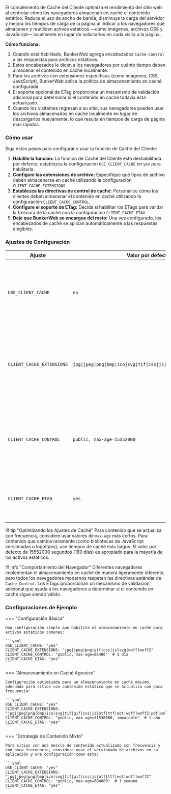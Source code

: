 El complemento de Caché del Cliente optimiza el rendimiento del sitio web al controlar cómo los navegadores almacenan en caché el contenido estático. Reduce el uso de ancho de banda, disminuye la carga del servidor y mejora los tiempos de carga de la página al indicar a los navegadores que almacenen y reutilicen activos estáticos —como imágenes, archivos CSS y JavaScript— localmente en lugar de solicitarlos en cada visita a la página.

**Cómo funciona:**

1.  Cuando está habilitado, BunkerWeb agrega encabezados `Cache-Control` a las respuestas para archivos estáticos.
2.  Estos encabezados le dicen a los navegadores por cuánto tiempo deben almacenar el contenido en caché localmente.
3.  Para los archivos con extensiones específicas (como imágenes, CSS, JavaScript), BunkerWeb aplica la política de almacenamiento en caché configurada.
4.  El soporte opcional de ETag proporciona un mecanismo de validación adicional para determinar si el contenido en caché todavía está actualizado.
5.  Cuando los visitantes regresan a su sitio, sus navegadores pueden usar los archivos almacenados en caché localmente en lugar de descargarlos nuevamente, lo que resulta en tiempos de carga de página más rápidos.

### Cómo usar

Siga estos pasos para configurar y usar la función de Caché del Cliente:

1.  **Habilite la función:** La función de Caché del Cliente está deshabilitada por defecto; establezca la configuración `USE_CLIENT_CACHE` en `yes` para habilitarla.
2.  **Configure las extensiones de archivo:** Especifique qué tipos de archivo deben almacenarse en caché utilizando la configuración `CLIENT_CACHE_EXTENSIONS`.
3.  **Establezca las directivas de control de caché:** Personalice cómo los clientes deben almacenar el contenido en caché utilizando la configuración `CLIENT_CACHE_CONTROL`.
4.  **Configure el soporte de ETag:** Decida si habilitar los ETags para validar la frescura de la caché con la configuración `CLIENT_CACHE_ETAG`.
5.  **Deje que BunkerWeb se encargue del resto:** Una vez configurado, los encabezados de caché se aplican automáticamente a las respuestas elegibles.

### Ajustes de Configuración

| Ajuste                    | Valor por defecto                                                         | Contexto  | Múltiple | Descripción                                                                                                                                     |
| ------------------------- | ------------------------------------------------------------------------- | --------- | -------- | ----------------------------------------------------------------------------------------------------------------------------------------------- |
| `USE_CLIENT_CACHE`        | `no`                                                                      | multisite | no       | **Habilitar Caché del Cliente:** Establezca en `yes` para habilitar el almacenamiento en caché del lado del cliente de los archivos estáticos.  |
| `CLIENT_CACHE_EXTENSIONS` | `jpg\|jpeg\|png\|bmp\|ico\|svg\|tif\|css\|js\|otf\|ttf\|eot\|woff\|woff2` | global    | no       | **Extensiones Cacheadas:** Lista de extensiones de archivo (separadas por barras verticales) que deben ser almacenadas en caché por el cliente. |
| `CLIENT_CACHE_CONTROL`    | `public, max-age=15552000`                                                | multisite | no       | **Encabezado Cache-Control:** Valor para el encabezado HTTP Cache-Control para controlar el comportamiento del almacenamiento en caché.         |
| `CLIENT_CACHE_ETAG`       | `yes`                                                                     | multisite | no       | **Habilitar ETags:** Establezca en `yes` para enviar el encabezado HTTP ETag para los recursos estáticos.                                       |

!!! tip "Optimizando los Ajustes de Caché"
Para contenido que se actualiza con frecuencia, considere usar valores de `max-age` más cortos. Para contenido que cambia raramente (como bibliotecas de JavaScript versionadas o logotipos), use tiempos de caché más largos. El valor por defecto de 15552000 segundos (180 días) es apropiado para la mayoría de los activos estáticos.

!!! info "Comportamiento del Navegador"
Diferentes navegadores implementan el almacenamiento en caché de manera ligeramente diferente, pero todos los navegadores modernos respetan las directivas estándar de `Cache-Control`. Los ETags proporcionan un mecanismo de validación adicional que ayuda a los navegadores a determinar si el contenido en caché sigue siendo válido.

### Configuraciones de Ejemplo

=== "Configuración Básica"

    Una configuración simple que habilita el almacenamiento en caché para activos estáticos comunes:

    ```yaml
    USE_CLIENT_CACHE: "yes"
    CLIENT_CACHE_EXTENSIONS: "jpg|jpeg|png|gif|css|js|svg|woff|woff2"
    CLIENT_CACHE_CONTROL: "public, max-age=86400"  # 1 día
    CLIENT_CACHE_ETAG: "yes"
    ```

=== "Almacenamiento en Caché Agresivo"

    Configuración optimizada para un almacenamiento en caché máximo, adecuada para sitios con contenido estático que se actualiza con poca frecuencia:

    ```yaml
    USE_CLIENT_CACHE: "yes"
    CLIENT_CACHE_EXTENSIONS: "jpg|jpeg|png|bmp|ico|svg|tif|gif|css|js|otf|ttf|eot|woff|woff2|pdf|xml|txt"
    CLIENT_CACHE_CONTROL: "public, max-age=31536000, immutable"  # 1 año
    CLIENT_CACHE_ETAG: "yes"
    ```

=== "Estrategia de Contenido Mixto"

    Para sitios con una mezcla de contenido actualizado con frecuencia y con poca frecuencia, considere usar el versionado de archivos en su aplicación y una configuración como esta:

    ```yaml
    USE_CLIENT_CACHE: "yes"
    CLIENT_CACHE_EXTENSIONS: "jpg|jpeg|png|bmp|ico|svg|tif|gif|css|js|otf|ttf|eot|woff|woff2"
    CLIENT_CACHE_CONTROL: "public, max-age=604800"  # 1 semana
    CLIENT_CACHE_ETAG: "yes"
    ```

